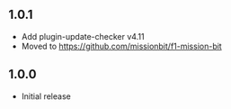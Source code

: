 1.0.1
-----

- Add plugin-update-checker v4.11
- Moved to https://github.com/missionbit/f1-mission-bit

1.0.0
-----

- Initial release
